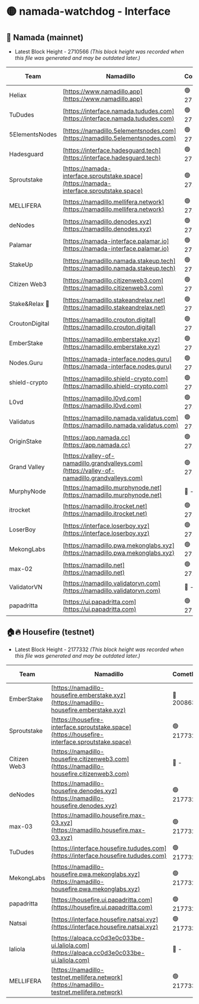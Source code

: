 # 🟡 namada-watchdog - Interface

## 🚀 Namada (mainnet)
- Latest Block Height - 2710566 *(This block height was recorded when this file was generated and may be outdated later.)*

| Team | Namadillo | CometBFT | Indexer | MASP Indexer |
|-|-|-|-|-|
| Heliax | [https://www.namadillo.app](https://www.namadillo.app) | 🟢 2710546 | 🟢 2710546 | 🟢 2710546 |
| TuDudes | [https://interface.namada.tududes.com](https://interface.namada.tududes.com) | 🟢 2710547 | 🟢 2710546 | 🟢 2710546 |
| 5ElementsNodes | [https://namadillo.5elementsnodes.com](https://namadillo.5elementsnodes.com) | 🟢 2710547 | 🟢 2710547 | 🟢 2710547 |
| Hadesguard | [https://interface.hadesguard.tech](https://interface.hadesguard.tech) | 🟢 2710548 | 🟢 2710547 | 🟢 2710547 |
| Sproutstake | [https://namada-interface.sproutstake.space](https://namada-interface.sproutstake.space) | 🟢 2710548 | 🟢 2710548 | 🟢 2710548 |
| MELLIFERA | [https://namadillo.mellifera.network](https://namadillo.mellifera.network) | 🟢 2710549 | 🟢 2710549 | 🟢 2710549 |
| deNodes | [https://namadillo.denodes.xyz](https://namadillo.denodes.xyz) | 🟢 2710551 | 🟢 2710551 | 🟢 2710551 |
| Palamar | [https://namada-interface.palamar.io](https://namada-interface.palamar.io) | 🟢 2710552 | 🟢 2710552 | 🟢 2710552 |
| StakeUp | [https://namadillo.namada.stakeup.tech](https://namadillo.namada.stakeup.tech) | 🟢 2710553 | 🟢 2710553 | 🟢 2710552 |
| Citizen Web3 | [https://namadillo.citizenweb3.com](https://namadillo.citizenweb3.com) | 🟢 2710553 | 🟢 2710553 | 🟢 2710554 |
| Stake&Relax 🦥 | [https://namadillo.stakeandrelax.net](https://namadillo.stakeandrelax.net) | 🟢 2710554 | 🟢 2710554 | 🟢 2710554 |
| CroutonDigital | [https://namadillo.crouton.digital](https://namadillo.crouton.digital) | 🟢 2710555 | 🟢 2710555 | 🟢 2710554 |
| EmberStake | [https://namadillo.emberstake.xyz](https://namadillo.emberstake.xyz) | 🟢 2710555 | 🟢 2710555 | 🟢 2710555 |
| Nodes.Guru | [https://namada-interface.nodes.guru](https://namada-interface.nodes.guru) | 🟢 2710556 | 🟢 2710556 | 🟢 2710556 |
| shield-crypto | [https://namadillo.shield-crypto.com](https://namadillo.shield-crypto.com) | 🟢 2710557 | 🟢 2710556 | 🟢 2710556 |
| L0vd | [https://namadillo.l0vd.com](https://namadillo.l0vd.com) | 🟢 2710557 | 🟢 2710557 | 🟢 2710557 |
| Validatus | [https://namadillo.namada.validatus.com](https://namadillo.namada.validatus.com) | 🟢 2710558 | 🟢 2710558 | 🟢 2710558 |
| OriginStake | [https://app.namada.cc](https://app.namada.cc) | 🟢 2710559 | 🟢 2710558 | 🟢 2710558 |
| Grand Valley | [https://valley-of-namadillo.grandvalleys.com](https://valley-of-namadillo.grandvalleys.com) | 🟢 2710559 | 🟢 2710559 | 🟢 2710559 |
| MurphyNode | [https://namadillo.murphynode.net](https://namadillo.murphynode.net) | 🔴 - | 🔴 - | 🔴 - |
| itrocket | [https://namadillo.itrocket.net](https://namadillo.itrocket.net) | 🟢 2710562 | 🟢 2710562 | 🟢 2710562 |
| LoserBoy | [https://interface.loserboy.xyz](https://interface.loserboy.xyz) | 🟢 2710562 | 🟢 2710562 | 🟢 2710562 |
| MekongLabs | [https://namadillo.pwa.mekonglabs.xyz](https://namadillo.pwa.mekonglabs.xyz) | 🟢 2710563 | 🟢 2710563 | 🟢 2710563 |
| max-02 | [https://namadillo.net](https://namadillo.net) | 🟢 2710564 | 🟢 2710564 | 🟢 2710563 |
| ValidatorVN | [https://namadillo.validatorvn.com](https://namadillo.validatorvn.com) | 🔴 - | 🔴 - | 🔴 - |
| papadritta | [https://ui.papadritta.com](https://ui.papadritta.com) | 🟢 2710566 | 🟢 2710566 | 🟢 2710566 |

## 🏠🔥 Housefire (testnet)
- Latest Block Height - 2177332 *(This block height was recorded when this file was generated and may be outdated later.)*

| Team | Namadillo | CometBFT | Indexer | MASP Indexer |
|-|-|-|-|-|
| EmberStake | [https://namadillo-housefire.emberstake.xyz](https://namadillo-housefire.emberstake.xyz) | 🔴 2008636 | 🔴 - | 🔴 - |
| Sproutstake | [https://housefire-interface.sproutstake.space](https://housefire-interface.sproutstake.space) | 🟢 2177325 | 🟢 2177325 | 🟢 2177325 |
| Citizen Web3 | [https://namadillo-housefire.citizenweb3.com](https://namadillo-housefire.citizenweb3.com) | 🔴 - | 🟢 2177327 | 🟢 2177327 |
| deNodes | [https://namadillo-housefire.denodes.xyz](https://namadillo-housefire.denodes.xyz) | 🟢 2177327 | 🟢 2177327 | 🟢 2177327 |
| max-03 | [https://namadillo.housefire.max-03.xyz](https://namadillo.housefire.max-03.xyz) | 🟢 2177328 | 🔴 2167206 | 🟢 2177328 |
| TuDudes | [https://interface.housefire.tududes.com](https://interface.housefire.tududes.com) | 🟢 2177328 | 🟢 2177328 | 🟢 2177328 |
| MekongLabs | [https://namadillo-housefire.pwa.mekonglabs.xyz](https://namadillo-housefire.pwa.mekonglabs.xyz) | 🟢 2177329 | 🟢 2177328 | 🟢 2177328 |
| papadritta | [https://housefire.ui.papadritta.com](https://housefire.ui.papadritta.com) | 🟢 2177329 | 🟢 2177329 | 🟢 2177329 |
| Natsai | [https://interface.housefire.natsai.xyz](https://interface.housefire.natsai.xyz) | 🟢 2177330 | 🟢 2177330 | 🟢 2177330 |
| laliola | [https://alpaca.cc0d3e0c033be-ui.laliola.com](https://alpaca.cc0d3e0c033be-ui.laliola.com) | 🔴 - | 🔴 - | 🔴 - |
| MELLIFERA | [https://namadillo-testnet.mellifera.network](https://namadillo-testnet.mellifera.network) | 🟢 2177332 | 🟢 2177331 | 🟢 2177331 |


